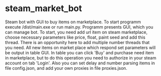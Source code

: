 # steam_market_bot
Steam bot with GUI to buy items on marketplace. To start programm execute /dist/main.exe or run main.py. Programm presents GUI, which you can manage bot. To start, you need add url item on steam marketplace, choose necessary parameters like price, float, paint seed and add this thread. There is an opportunity here to add multiple number threads that you need. All new items on market place which respond set parameters will be output in table GUI. In table you can click 'Buy' and purchase need item in marketplace, but to do this operation you need to authorize in your steam account on tab 'Login'. Also you can set delay and number parsing items in file config.json, and add your own proxies in file proxies.json.
